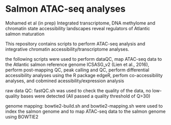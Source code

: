# Salmon ATAC-seq analyses
Mohamed et al (in prep) Integrated transcriptome, DNA methylome and chromatin state accessibility landscapes reveal regulators of Atlantic salmon maturation

This repository contains scripts to perform ATAC-seq analysis and integrative chromatin accessibility/transcriptome analyses. 

the following scripts were used to perform dataQC, map ATAC-seq data to the Atlantic salmon reference genome ICSASG_v2 (Lien et al., 2016), perform post-mapping QC, peak calling and QC, perform differential accessibility analyses using the R package edgeR, perfom co-accessibility analyses, and cobmined acessibility/expression analysis 

raw data QC: fastQC.sh was used to check the quality of the data, no low-quality bases were detected (All passed a quality threshold of Q>30)

genome mapping: bowtie2-build.sh and bowtie2-mapping.sh were used to index the salmon genome and to map ATAC-seq data to the salmon genome using BOWTIE2 


